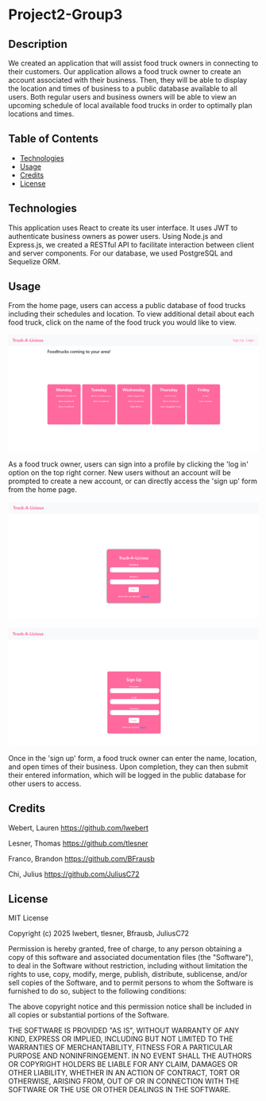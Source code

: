 # Project2-Group3

## Description

We created an application that will assist food truck owners in connecting to their customers.  Our application allows a food truck owner to create an account associated with their business.  Then, they will be able to display the location and times of business to a public database available to all users.  Both regular users and business owners will be able to view an upcoming schedule of local available food trucks in order to optimally plan locations and times.

## Table of Contents

- [Technologies](#technologies)
- [Usage](#usage)
- [Credits](#credits)
- [License](#license)

## Technologies

This application uses React to create its user interface.  It uses JWT to authenticate business owners as power users.  Using Node.js and Express.js, we created a RESTful API to facilitate interaction between client and server components.  For our database, we used PostgreSQL and Sequelize ORM.

## Usage

From the home page, users can access a public database of food trucks including their schedules and location.  To view additional detail about each food truck, click on the name of the food truck you would like to view.

![alt text](assets/home.png)

As a food truck owner, users can sign into a profile by clicking the 'log in' option on the top right corner.  New users without an account will be prompted to create a new account, or can directly access the 'sign up' form from the home page.

![alt text](assets/login.png)

![alt text](assets/signup.png)

Once in the 'sign up' form, a food truck owner can enter the name, location, and open times of their business.  Upon completion, they can then submit their entered information, which will be logged in the public database for other users to access.

## Credits

Webert, Lauren      https://github.com/lwebert

Lesner, Thomas      https://github.com/tlesner

Franco, Brandon     https://github.com/BFrausb

Chi, Julius         https://github.com/JuliusC72

## License

MIT License

Copyright (c) 2025 lwebert, tlesner, Bfrausb, JuliusC72

Permission is hereby granted, free of charge, to any person obtaining a copy
of this software and associated documentation files (the "Software"), to deal
in the Software without restriction, including without limitation the rights
to use, copy, modify, merge, publish, distribute, sublicense, and/or sell
copies of the Software, and to permit persons to whom the Software is
furnished to do so, subject to the following conditions:

The above copyright notice and this permission notice shall be included in all
copies or substantial portions of the Software.

THE SOFTWARE IS PROVIDED "AS IS", WITHOUT WARRANTY OF ANY KIND, EXPRESS OR
IMPLIED, INCLUDING BUT NOT LIMITED TO THE WARRANTIES OF MERCHANTABILITY,
FITNESS FOR A PARTICULAR PURPOSE AND NONINFRINGEMENT. IN NO EVENT SHALL THE
AUTHORS OR COPYRIGHT HOLDERS BE LIABLE FOR ANY CLAIM, DAMAGES OR OTHER
LIABILITY, WHETHER IN AN ACTION OF CONTRACT, TORT OR OTHERWISE, ARISING FROM,
OUT OF OR IN CONNECTION WITH THE SOFTWARE OR THE USE OR OTHER DEALINGS IN THE
SOFTWARE.